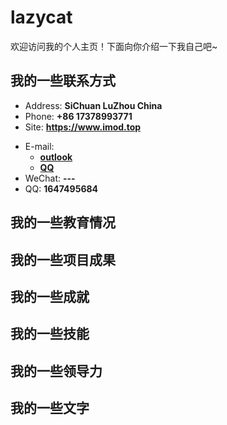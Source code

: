 # lazycat

欢迎访问我的个人主页！下面向你介绍一下我自己吧~

<!-- slide -->

## 我的一些联系方式

- Address: **SiChuan LuZhou China**
- Phone: **+86 17378993771**
- Site: **<https://www.imod.top>**

<!-- slide vertical=true -->

- E-mail:
  - **[outlook](mailto:verylazycat@outlook.com)**
  - **[QQ](mailto:1647495684@qq.com)**
- WeChat: **---**
- QQ: **1647495684**

<!-- slide -->

## 我的一些教育情况

<!-- slide vertical=true -->



<!-- slide -->

## 我的一些项目成果

<!-- slide vertical=true -->



<!-- slide -->

## 我的一些成就

<!-- slide vertical=true -->



<!-- slide vertical=true -->



<!-- slide -->

## 我的一些技能

<!-- slide vertical=true -->



<!-- slide vertical=true -->



<!-- slide -->

## 我的一些领导力



<!-- slide -->

## 我的一些文字



<!-- slide vertical=true -->

